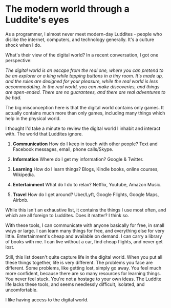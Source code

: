 
# The modern world through a Luddite's eyes

As a programmer, I almost never meet modern-day Luddites - people who dislike the internet, computers, and technology generally. It's a culture shock when I do. 

What's their view of the digital world? In a recent conversation, I got one perspective:

*The digital world is an escape from the real one, where you can pretend to be an explorer or a king while tapping buttons in a tiny room. It's made up, and the rules are designed for your pleasure, while the real world is less accommodating. In the real world, you can make discoveries, and things are open-ended. There are no guarantees, and there are real adventures to be had.*

The big misconception here is that the digital world contains only games. It actually contains much more than only games, including many things which help in the physical world. 

I thought I'd take a minute to review the digital world I inhabit and interact with. The world that Luddites ignore. 

1. **Communication** How do I keep in touch with other people? Text and Facebook messages, email, phone calls/Skype. 

2. **Information** Where do I get my information? Google & Twitter. 

3. **Learning** How do I learn things? Blogs, Kindle books, online courses, Wikipedia. 

4. **Entertainment** What do I do to relax? Netflix, Youtube, Amazon Music. 

5. **Travel** How do I get around? Uber/Lyft, Google Flights, Google Maps, Airbnb. 

While this isn't an exhaustive list, it contains the things I use most often, and which are all foreign to Luddites. Does it matter? I think so. 

With these tools, I can communicate with anyone basically for free, in small ways or large. I can learn many things for free, and everything else for very little. Entertainment's cheap and available on demand. I can carry a library of books with me. I can live without a car, find cheap flights, and never get lost. 

Still, this list doesn't quite capture life in the digital world. When you put all these things together, life is very different. The problems you face are different. Some problems, like getting lost, simply go away. You feel much more confident, because there are so many resources for learning things. You never feel stuck. You're not a hostage to your own ideas. The Luddite life lacks these tools, and seems needlessly difficult, isolated, and uncomfortable. 

I like having access to the digital world. 












